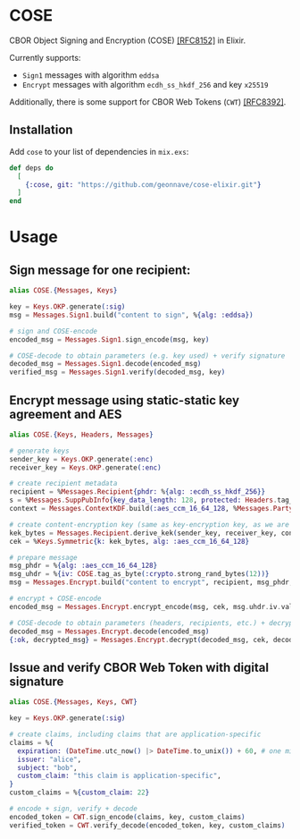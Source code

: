 # COSE

CBOR Object Signing and Encryption (COSE) [[RFC8152]](https://tools.ietf.org/html/rfc8152) in Elixir.

Currently supports:

- `Sign1` messages with algorithm `eddsa`
- `Encrypt` messages with algorithm `ecdh_ss_hkdf_256` and key `x25519`

Additionally, there is some support for CBOR Web Tokens (`CWT`) [[RFC8392]](https://tools.ietf.org/html/rfc8392).

## Installation

Add `cose` to your list of dependencies in `mix.exs`:

```elixir
def deps do
  [
    {:cose, git: "https://github.com/geonnave/cose-elixir.git"}
  ]
end
```

# Usage

## Sign message for one recipient:

```elixir
alias COSE.{Messages, Keys}

key = Keys.OKP.generate(:sig)
msg = Messages.Sign1.build("content to sign", %{alg: :eddsa})

# sign and COSE-encode
encoded_msg = Messages.Sign1.sign_encode(msg, key)

# COSE-decode to obtain parameters (e.g. key used) + verify signature
decoded_msg = Messages.Sign1.decode(encoded_msg)
verified_msg = Messages.Sign1.verify(decoded_msg, key)
```

## Encrypt message using static-static key agreement and AES

```elixir
alias COSE.{Keys, Headers, Messages}

# generate keys
sender_key = Keys.OKP.generate(:enc)
receiver_key = Keys.OKP.generate(:enc)

# create recipient metadata
recipient = %Messages.Recipient{phdr: %{alg: :ecdh_ss_hkdf_256}}
s = %Messages.SuppPubInfo{key_data_length: 128, protected: Headers.tag_phdr(recipient.phdr)}
context = Messages.ContextKDF.build(:aes_ccm_16_64_128, %Messages.PartyInfo{}, %Messages.PartyInfo{}, s)

# create content-encryption key (same as key-encryption key, as we are using a `direct` algorithm)
kek_bytes = Messages.Recipient.derive_kek(sender_key, receiver_key, context)
cek = %Keys.Symmetric{k: kek_bytes, alg: :aes_ccm_16_64_128}

# prepare message
msg_phdr = %{alg: :aes_ccm_16_64_128}
msg_uhdr = %{iv: COSE.tag_as_byte(:crypto.strong_rand_bytes(12))}
msg = Messages.Encrypt.build("content to encrypt", recipient, msg_phdr, msg_uhdr)

# encrypt + COSE-encode
encoded_msg = Messages.Encrypt.encrypt_encode(msg, cek, msg.uhdr.iv.value)

# COSE-decode to obtain parameters (headers, recipients, etc.) + decrypt
decoded_msg = Messages.Encrypt.decode(encoded_msg)
{:ok, decrypted_msg} = Messages.Encrypt.decrypt(decoded_msg, cek, decoded_msg.uhdr.iv.value)
```

## Issue and verify CBOR Web Token with digital signature

```elixir
alias COSE.{Messages, Keys, CWT}

key = Keys.OKP.generate(:sig)

# create claims, including claims that are application-specific
claims = %{
  expiration: (DateTime.utc_now() |> DateTime.to_unix()) + 60, # one minute
  issuer: "alice",
  subject: "bob",
  custom_claim: "this claim is application-specific",
}
custom_claims = %{custom_claim: 22}

# encode + sign, verify + decode
encoded_token = CWT.sign_encode(claims, key, custom_claims)
verified_token = CWT.verify_decode(encoded_token, key, custom_claims)
```